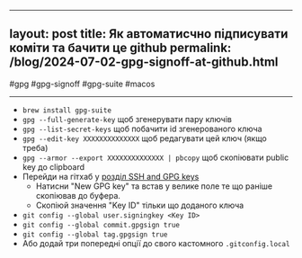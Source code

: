 
---
layout: post
title: Як автоматисчно підписувати коміти та бачити це github
permalink: /blog/2024-07-02-gpg-signoff-at-github.html
---

#gpg #gpg-signoff #gpg-suite #macos

---

- `brew install gpg-suite`
- `gpg --full-generate-key` щоб згенерувати пару ключів
- `gpg --list-secret-keys` щоб побачити id згенерованого ключа
- `gpg --edit-key XXXXXXXXXXXXXX` щоб редагувати цей ключ (якщо треба)
- `gpg --armor --export XXXXXXXXXXXXXX | pbcopy` щоб скопіювати public key до clipboard
- Перейди на гітхаб у [розділ SSH and GPG keys](https://github.com/settings/keys)
  - Натисни "New GPG key" та встав у велике поле те що раніше скопіював до буфера.
  - Скопіюй значення "Key ID" тільки що доданого ключа
- `git config --global user.signingkey <Key ID>`
- `git config --global commit.gpgsign true`
- `git config --global tag.gpgsign true`
- Або додай три попередні опції до свого кастомного `.gitconfig.local`
